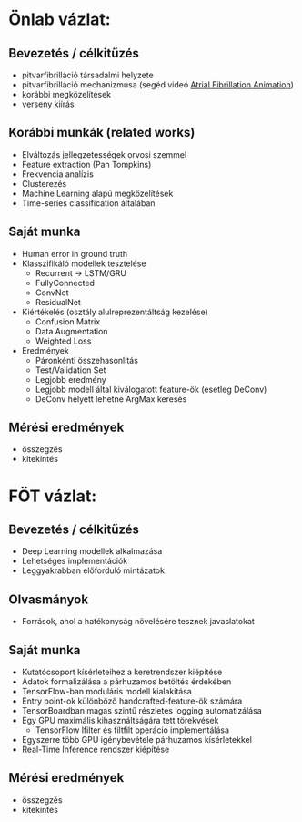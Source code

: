 # Önlab vázlat:

##  Bevezetés / célkitűzés
 - pitvarfibrilláció társadalmi helyzete
 - pitvarfibrilláció mechanizmusa (segéd videó [Atrial Fibrillation Animation](https://www.youtube.com/watch?v=tPqs4xKPG3A))
 - korábbi megközelítések
 - verseny kiírás

## Korábbi munkák (related works)
 - Elváltozás jellegzetességek orvosi szemmel
 - Feature extraction (Pan Tompkins)
 - Frekvencia analízis
 - Clusterezés
 - Machine Learning alapú megközelítések
 - Time-series classification általában

## Saját munka
 - Human error in ground truth
 - Klasszifikáló modellek tesztelése
    - Recurrent -> LSTM/GRU
    - FullyConnected
    - ConvNet
    - ResidualNet
 - Kiértékelés (osztály alulreprezentáltság kezelése)
    - Confusion Matrix
    - Data Augmentation
    - Weighted Loss
 - Eredmények
    - Páronkénti összehasonlítás
    - Test/Validation Set
    - Legjobb eredmény
    - Legjobb modell által kiválogatott feature-ök (esetleg DeConv)
    - DeConv helyett lehetne ArgMax keresés

## Mérési eredmények

- összegzés
- kitekintés

# FÖT vázlat:

## Bevezetés / célkitűzés
 - Deep Learning modellek alkalmazása
 - Lehetséges implementációk
 - Leggyakrabban előforduló mintázatok

## Olvasmányok
 - Források, ahol a hatékonyság növelésére tesznek javaslatokat

## Saját munka
 - Kutatócsoport kísérleteihez a keretrendszer kiépítése
 - Adatok formalizálása a párhuzamos betöltés érdekében
 - TensorFlow-ban moduláris modell kialakítása
 - Entry point-ok különböző handcrafted-feature-ök számára
 - TensorBoardban magas szintű részletes logging automatizálása
 - Egy GPU maximális kihasználtságára tett törekvések
     - TensorFlow lfilter és filtfilt operáció implementálása
 - Egyszerre több GPU igénybevétele párhuzamos kísérletekkel
 - Real-Time Inference rendszer kiépítése

## Mérési eredmények

- összegzés
- kitekintés
